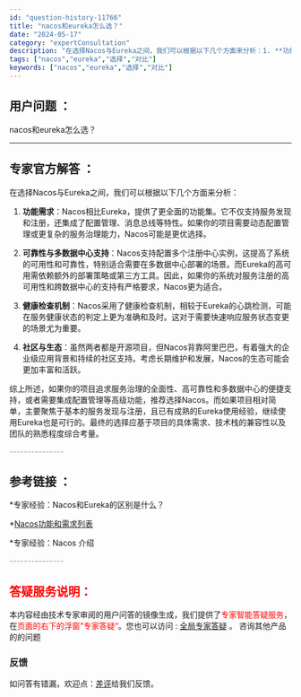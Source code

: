 ```yaml
---
id: "question-history-11766"
title: "nacos和eureka怎么选？"
date: "2024-05-17"
category: "expertConsultation"
description: "在选择Nacos与Eureka之间，我们可以根据以下几个方面来分析：1. **功能需求**：Nacos相比Eureka，提供了更全面的功能集。它不仅支持服务发现和注册，还集成了配置管理、消息总线等特性。如果你的项目需要动态配置管理或更复杂的服务治理能力，Nacos可能是更优选择。2. **可靠性与多"
tags: ["nacos","eureka","选择","对比"]
keywords: ["nacos","eureka","选择","对比"]
---
```


## 用户问题 ： 
 nacos和eureka怎么选？  

---------------
## 专家官方解答 ：

在选择Nacos与Eureka之间，我们可以根据以下几个方面来分析：

1. **功能需求**：Nacos相比Eureka，提供了更全面的功能集。它不仅支持服务发现和注册，还集成了配置管理、消息总线等特性。如果你的项目需要动态配置管理或更复杂的服务治理能力，Nacos可能是更优选择。

2. **可靠性与多数据中心支持**：Nacos支持配置多个注册中心实例，这提高了系统的可用性和可靠性，特别适合需要在多数据中心部署的场景。而Eureka的高可用需依赖额外的部署策略或第三方工具。因此，如果你的系统对服务注册的高可用性和跨数据中心的支持有严格要求，Nacos更为适合。

3. **健康检查机制**：Nacos采用了健康检查机制，相较于Eureka的心跳检测，可能在服务健康状态的判定上更为准确和及时。这对于需要快速响应服务状态变更的场景尤为重要。

4. **社区与生态**：虽然两者都是开源项目，但Nacos背靠阿里巴巴，有着强大的企业级应用背景和持续的社区支持。考虑长期维护和发展，Nacos的生态可能会更加丰富和活跃。

综上所述，如果你的项目追求服务治理的全面性、高可靠性和多数据中心的便捷支持，或者需要集成配置管理等高级功能，推荐选择Nacos。而如果项目相对简单，主要聚焦于基本的服务发现与注册，且已有成熟的Eureka使用经验，继续使用Eureka也是可行的。最终的选择应基于项目的具体需求、技术栈的兼容性以及团队的熟悉程度综合考量。


<font color="#949494">---------------</font> 


## 参考链接 ：

*专家经验：Nacos和Eureka的区别是什么？ 
 
 *[Nacos功能和需求列表](https://nacos.io/docs/latest/archive/feature-list)
 
 *专家经验：Nacos 介绍 


 <font color="#949494">---------------</font> 
 


## <font color="#FF0000">答疑服务说明：</font> 

本内容经由技术专家审阅的用户问答的镜像生成，我们提供了<font color="#FF0000">专家智能答疑服务</font>，在<font color="#FF0000">页面的右下的浮窗”专家答疑“</font>。您也可以访问 : [全局专家答疑](https://answer.opensource.alibaba.com/docs/intro) 。 咨询其他产品的的问题

### 反馈
如问答有错漏，欢迎点：[差评](https://ai.nacos.io/user/feedbackByEnhancerGradePOJOID?enhancerGradePOJOId=13793)给我们反馈。
